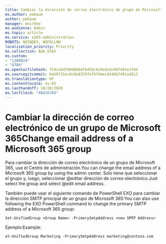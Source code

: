 ```yaml
---
title: Cambiar la dirección de correo electrónico de grupo de Microsoft 365
ms.author: pebaum
author: pebaum
manager: mnirkhe
ms.audience: Admin
ms.topic: article
ms.service: o365-administration
ROBOTS: NOINDEX, NOFOLLOW
localization_priority: Priority
ms.collection: Adm_O365
ms.custom:
- "1200024"
- "4704"
ms.openlocfilehash: f54ca5df09d0604f6d58c6c8a41dc907485e1f04
ms.sourcegitcommit: beb9715ac0c8e8333fef6764ecd346b7401a2612
ms.translationtype: HT
ms.contentlocale: es-ES
ms.lasthandoff: 10/10/2020
ms.locfileid: "48416703"
---
```

# <a name="change-email-address-of-a-microsoft-365-group"></a><span data-ttu-id="4157f-102">Cambiar la dirección de correo electrónico de un grupo de Microsoft 365</span><span class="sxs-lookup"><span data-stu-id="4157f-102">Change email address of a Microsoft 365 group</span></span>

<span data-ttu-id="4157f-103">Para cambiar la dirección de correo electrónico de un grupo de Microsoft 365, use el Centro de administración.</span><span class="sxs-lookup"><span data-stu-id="4157f-103">You can change the email address of a Microsoft 365 group by using the admin center.</span></span> <span data-ttu-id="4157f-104">Solo tiene que seleccionar el grupo y, luego, seleccionar @editar dirección de correo electrónico.</span><span class="sxs-lookup"><span data-stu-id="4157f-104">Just select the group and select @edit email address.</span></span>

<span data-ttu-id="4157f-105">También puede usar el siguiente comando de PowerShell EXO para cambiar la dirección SMTP principal de un grupo de Microsoft 365:</span><span class="sxs-lookup"><span data-stu-id="4157f-105">You can also use following the EXO PowerShell command to change the primary SMTP address of a Microsoft 365 group:</span></span>

`Set-UnifiedGroup <Group Name> -PrimarySmtpAddress <new SMTP Address>`

<span data-ttu-id="4157f-106">Ejemplo:</span><span class="sxs-lookup"><span data-stu-id="4157f-106">Example:</span></span>

`et-UnifiedGroup Marketing -PrimarySmtpAddress marketing@contoso.com`
